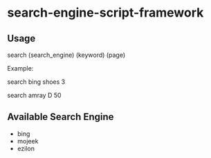 # search-engine-script-framework## Usagesearch (search_engine) (keyword) (page)Example:search bing shoes 3search amray D 50## Available Search Engine* bing* mojeek* ezilon